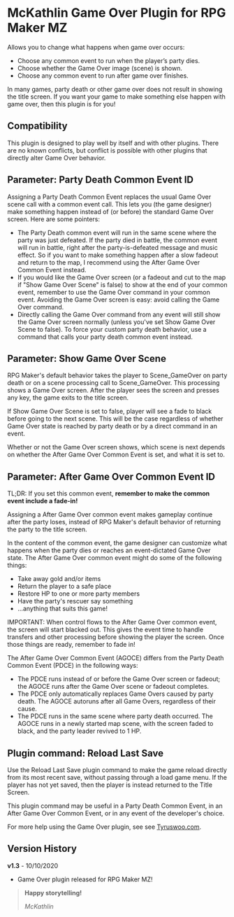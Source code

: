 # McKathlin Game Over Plugin for RPG Maker MZ

Allows you to change what happens when game over occurs:
* Choose any common event to run when the player’s party dies.
* Choose whether the Game Over image (scene) is shown.
* Choose any common event to run after game over finishes.

In many games, party death or other game over does not result in showing the title screen. If you want your game to make something else happen with game over, then this plugin is for you!

## Compatibility

This plugin is designed to play well by itself and with other plugins.
There are no known conflicts, but conflict is possible with other plugins
that directly alter Game Over behavior.

## Parameter: Party Death Common Event ID

Assigning a Party Death Common Event replaces the usual Game Over scene
call with a common event call. This lets you (the game designer) make 
something happen instead of (or before) the standard Game Over screen.
Here are some pointers:
* The Party Death common event will run in the same scene where the party
  was just defeated. If the party died in battle, the common event will run
  in battle, right after the party-is-defeated message and music effect.
  So if you want to make something happen after a slow fadeout
  and return to the map, I recommend using the After Game Over Common Event
  instead.
* If you would like the Game Over screen (or a fadeout and cut to the map
  if "Show Game Over Scene" is false) to show at the end of your common
  event, remember to use the Game Over command in your common event.
  Avoiding the Game Over screen is easy: avoid calling the Game Over
  command.
* Directly calling the Game Over command from any event will still show
  the Game Over screen normally (unless you've set Show Game Over Scene to
  false). To force your custom party death behavior, use a command that
  calls your party death common event instead.

## Parameter: Show Game Over Scene

RPG Maker's default behavior takes the player to Scene_GameOver on
party death or on a scene processing call to Scene_GameOver.
This processing shows a Game Over screen.
After the player sees the screen and presses any key,
the game exits to the title screen.

If Show Game Over Scene is set to false, player will see a fade to black
before going to the next scene. This will be the case regardless of whether
Game Over state is reached by party death or by a direct command in an
event.

Whether or not the Game Over screen shows, which scene is next depends on
whether the After Game Over Common Event is set, and what it is set to.

## Parameter: After Game Over Common Event ID

TL;DR: If you set this common event, **remember to make the common event include a fade-in!**

Assigning a After Game Over common event makes gameplay continue after
the party loses, instead of RPG Maker's default behavior of returning the
party to the title screen.

In the content of the common event, the game designer can customize what
happens when the party dies or reaches an event-dictated Game Over state.
The After Game Over common event might do some of the following things:
* Take away gold and/or items
* Return the player to a safe place
* Restore HP to one or more party members
* Have the party's rescuer say something
* ...anything that suits this game!

IMPORTANT: When control flows to the After Game Over common event,
the screen will start blacked out. This gives the event time to handle
transfers and other processing before showing the player the screen.
Once those things are ready, remember to fade in!

The After Game Over Common Event (AGOCE) differs from the Party Death
Common Event (PDCE) in the following ways:
* The PDCE runs instead of or before the Game Over screen or fadeout;
  the AGOCE runs after the Game Over scene or fadeout completes.
* The PDCE only automatically replaces Game Overs caused by party death.
  The AGOCE autoruns after all Game Overs, regardless of their cause.
* The PDCE runs in the same scene where party death occurred.
  The AGOCE runs in a newly started map scene, with the screen faded to
  black, and the party leader revived to 1 HP.

## Plugin command: Reload Last Save

Use the Reload Last Save plugin command to make the game reload directly
from its most recent save, without passing through a load game menu.
If the player has not yet saved, then the player is instead returned to the
Title Screen.

This plugin command may be useful in a Party Death Common Event, in an 
After Game Over Common Event, or in any event of the developer's choice.

For more help using the Game Over plugin, see see [Tyruswoo.com](https://www.tyruswoo.com).

## Version History

**v1.3** - 10/10/2020
- Game Over plugin released for RPG Maker MZ!

> **Happy storytelling!**
> 
> *McKathlin*
